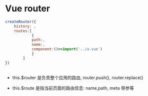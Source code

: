 # Vue router

```js
createRouter({
    history: ,
    routes:[
            {
            path:,
            name:,
            component:()=>import('../a.vue')
            }
        ]
})
```

##

-   this.$router 是负责整个应用的路由, router.push(), router.replace()

-   this.$route 是指当前页面的路由信息: name,path, meta 带参等
